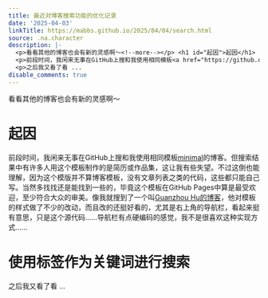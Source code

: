 ```yaml
---
title: 最近对博客搜索功能的优化记录
date: '2025-04-03'
linkTitle: https://mabbs.github.io/2025/04/04/search.html
source: .na.character
description: |-
  <p>看看其他的博客也会有新的灵感啊～<!--more--></p> <h1 id="起因">起因</h1>
  <p>前段时间，我闲来无事在GitHub上搜和我使用相同模板<a href="https://github.com/pages-themes/minimal">minimal</a>的博客。但搜索结果中有许多人用这个模板制作的是简历或作品集，这让我有些失望。不过这倒也能理解，因为这个模版并不算博客模板，没有文章列表之类的代码，这些都只能自己写。当然多找找还是能找到一些的，毕竟这个模板在GitHub Pages中算是最受欢迎，至少符合大众的审美。像我就搜到了一个叫<a href="https://github.com/josehu07/josehu07.github.io">Guanzhou Hu的博客</a>，他对模板的样式做了不少的改动，而且改的还挺好看的，尤其是右上角的导航栏，看起来挺有意思，只是这个源代码……导航栏有点硬编码的感觉，我不是很喜欢这种实现方式……</p> <h1 id="使用标签作为关键词进行搜索">使用标签作为关键词进行搜索</h1>
  <p>之后我又看了看 ...
disable_comments: true
---
```

<p>看看其他的博客也会有新的灵感啊～<!--more--></p> <h1 id="起因">起因</h1>
<p>前段时间，我闲来无事在GitHub上搜和我使用相同模板<a href="https://github.com/pages-themes/minimal">minimal</a>的博客。但搜索结果中有许多人用这个模板制作的是简历或作品集，这让我有些失望。不过这倒也能理解，因为这个模版并不算博客模板，没有文章列表之类的代码，这些都只能自己写。当然多找找还是能找到一些的，毕竟这个模板在GitHub Pages中算是最受欢迎，至少符合大众的审美。像我就搜到了一个叫<a href="https://github.com/josehu07/josehu07.github.io">Guanzhou Hu的博客</a>，他对模板的样式做了不少的改动，而且改的还挺好看的，尤其是右上角的导航栏，看起来挺有意思，只是这个源代码……导航栏有点硬编码的感觉，我不是很喜欢这种实现方式……</p> <h1 id="使用标签作为关键词进行搜索">使用标签作为关键词进行搜索</h1>
<p>之后我又看了看 ...